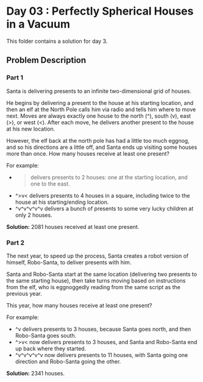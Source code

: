 # Day 03 : Perfectly Spherical Houses in a Vacuum

This folder contains a solution for day 3.

## Problem Description

### Part 1

Santa is delivering presents to an infinite two-dimensional grid of houses.

He begins by delivering a present to the house at his starting location, and then
an elf at the North Pole calls him via radio and tells him where to move next.
Moves are always exactly one house to the north (^), south (v), east (>), or
west (<). After each move, he delivers another present to the house at his new
location.

However, the elf back at the north pole has had a little too much eggnog, and so
his directions are a little off, and Santa ends up visiting some houses more than
once. How many houses receive at least one present?

For example:

  * > delivers presents to 2 houses: one at the starting location, and one to the east.
  * ^>v< delivers presents to 4 houses in a square, including twice to the house at his starting/ending location.
  * ^v^v^v^v^v delivers a bunch of presents to some very lucky children at only 2 houses.

**Solution:** 2081 houses received at least one present.

### Part 2

The next year, to speed up the process, Santa creates a robot version of himself,
Robo-Santa, to deliver presents with him.

Santa and Robo-Santa start at the same location (delivering two presents to the
same starting house), then take turns moving based on instructions from the elf,
who is eggnoggedly reading from the same script as the previous year.

This year, how many houses receive at least one present?

For example:

  * ^v delivers presents to 3 houses, because Santa goes north, and then Robo-Santa goes south.
  * ^>v< now delivers presents to 3 houses, and Santa and Robo-Santa end up back where they started.
  * ^v^v^v^v^v now delivers presents to 11 houses, with Santa going one direction and Robo-Santa going the other.

**Solution:** 2341 houses.
